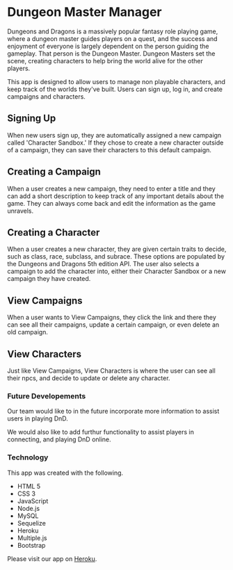 # Dungeon Master Manager
Dungeons and Dragons is a massively popular fantasy role playing game, where a dungeon master guides players on a quest, and the success and enjoyment of everyone is largely dependent on the person guiding the gameplay. That person is the Dungeon Master. Dungeon Masters set the scene, creating characters to help bring the world alive for the other players. 

This app is designed to allow users to manage non playable characters, and keep track of the worlds they've built. Users can sign up, log in, and create campaigns and characters. 

## Signing Up
When new users sign up, they are automatically assigned a new campaign called 'Character Sandbox.' If they chose to create a new character outside of a campaign, they can save their characters to this default campaign. 

## Creating a Campaign

When a user creates a new campaign, they need to enter a title and they can add a short description to keep track of any important details about the game. They can always come back and edit the information as the game unravels. 

## Creating a Character

When a user creates a new character, they are given certain traits to decide, such as class, race, subclass, and subrace. These options are populated by the Dungeons and Dragons 5th edition API. The user also selects a campaign to add the character into, either their Character Sandbox or a new campaign they have created. 

## View Campaigns

When a user wants to View Campaigns, they click the link and there they can see all their campaigns, update a certain campaign, or even delete an old campaign. 

## View Characters

Just like View Campaigns, View Characters is where the user can see all their npcs, and decide to update or delete any character. 

### Future Developements

Our team would like to in the future incorporate more information to assist users in playing DnD. 

We would also like to add furthur functionality to assist players in connecting, and playing DnD online. 

### Technology

This app was created with the following. 

- HTML 5
- CSS 3
- JavaScript
- Node.js
- MySQL
- Sequelize
- Heroku
- Multiple.js
- Bootstrap

Please visit our app on [Heroku](https://serene-lowlands-40117.herokuapp.com/). 




